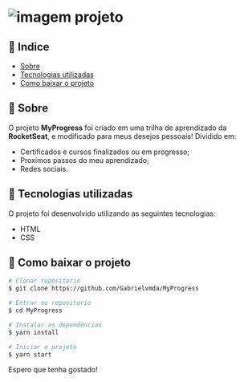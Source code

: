 <h1>
    <img src="https://i.ibb.co/Lk7ZTM8/projeto.png" alt ="imagem projeto"
</h1>


## 📌 Indice
- [Sobre](#🔸-sobre)
- [Tecnologias utilizadas](#🚀-tecnologias-utilizadas)
- [Como baixar o projeto](#📖-como-baixar-o-projeto)

## 🔸 Sobre

O projeto **MyProgress** foi criado em uma trilha de aprendizado da **RocketSeat**, e modificado para meus desejos pessoais!
Dividido em:
- Certificados e cursos finalizados ou em progresso;
- Proximos passos do meu aprendizado;
- Redes sociais.

## 🚀 Tecnologias utilizadas
O projeto foi desenvolvido utilizando as seguintes tecnologias:
 - HTML 
 - CSS


## 📖 Como baixar o projeto

```bash
# Clonar repositorio
$ git clone https://github.com/Gabrielvmda/MyProgress

# Entrar no repositorio
$ cd MyProgress

# Instalar as dependências
$ yarn install 

# Iniciar o projeto
$ yarn start


```

 Espero que tenha gostado!

